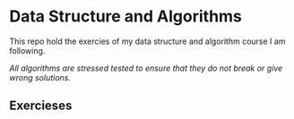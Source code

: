 # Data Structure and Algorithms

This repo hold the exercies of my data structure and algorithm course I am following.

_All algorithms are stressed tested to ensure that they do not break or give wrong solutions._

## Exercieses
